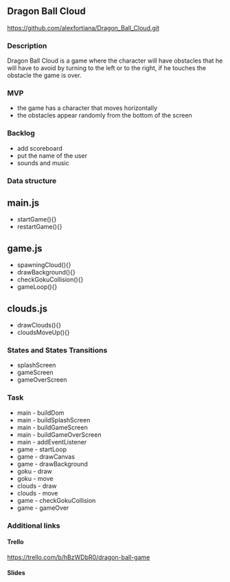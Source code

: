 ## Dragon Ball Cloud

https://github.com/alexfortiana/Dragon_Ball_Cloud.git

### Description

Dragon Ball Cloud is a game where the character will have obstacles that he will 
have to avoid by turning to the left or to the right, if he touches the obstacle 
the game is over.

### MVP

- the game has a character that moves horizontally
- the obstacles appear randomly from the bottom of the screen




### Backlog

- add scoreboard
- put the name of the user
- sounds and music


### Data structure

## main.js

- startGame(){}
- restartGame(){}

## game.js

- spawningCloud(){}
- drawBackground(){}
- checkGokuCollision(){}
- gameLoop(){}

## clouds.js

- drawClouds(){}
- cloudsMoveUp(){}

### States and  States Transitions

- splashScreen
- gameScreen
- gameOverScreen

### Task
- main - buildDom
- main - buildSplashScreen
- main - buildGameScreen
- main - buildGameOverScreen
- main - addEventListener
- game - startLoop
- game - drawCanvas
- game - drawBackground
- goku - draw
- goku - move
- clouds - draw
- clouds - move
- game - checkGokuCollision
- game - gameOver


### Additional links

#### Trello

https://trello.com/b/hBzWDbR0/dragon-ball-game

#### Slides
